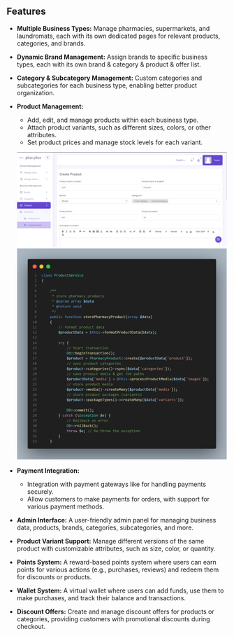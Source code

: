## Features

- **Multiple Business Types:** Manage pharmacies, supermarkets, and laundromats, each with its own dedicated pages for relevant products, categories, and brands.
- **Dynamic Brand Management:** Assign brands to specific business types, each with its own brand & category & product & offer list.
- **Category & Subcategory Management:** Custom categories and subcategories for each business type, enabling better product organization.
- **Product Management:** 
  - Add, edit, and manage products within each business type.
  - Attach product variants, such as different sizes, colors, or other attributes.
  - Set product prices and manage stock levels for each variant.
  
  ![Product Management Screenshot 1](https://raw.githubusercontent.com/NoahIIII/plusplus/main/screens/Screen1.png)
  ![Product Management Screenshot 2](https://raw.githubusercontent.com/NoahIIII/plusplus/main/screens/code1.png)

- **Payment Integration:** 
  - Integration with payment gateways like for handling payments securely.
  - Allow customers to make payments for orders, with support for various payment methods.
- **Admin Interface:** A user-friendly admin panel for managing business data, products, brands, categories, subcategories, and more.
- **Product Variant Support:** Manage different versions of the same product with customizable attributes, such as size, color, or quantity.
- **Points System:** A reward-based points system where users can earn points for various actions (e.g., purchases, reviews) and redeem them for discounts or products.
- **Wallet System:** A virtual wallet where users can add funds, use them to make purchases, and track their balance and transactions.
- **Discount Offers:** Create and manage discount offers for products or categories, providing customers with promotional discounts during checkout.
